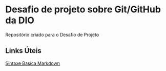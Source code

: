 # Desafio de projeto sobre Git/GitHub da DIO
Repositório criado para o Desafio de Projeto

## Links Úteis

[Sintaxe Basica Markdown](https://www.markdownguide.org/basic-syntax/)
